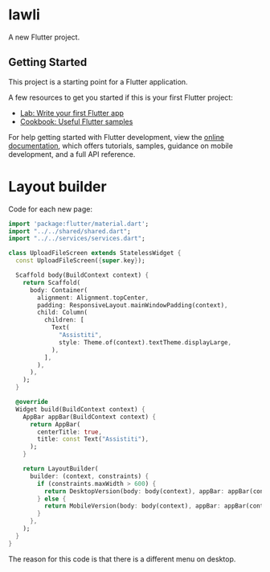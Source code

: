 # lawli

A new Flutter project.

## Getting Started

This project is a starting point for a Flutter application.

A few resources to get you started if this is your first Flutter project:

- [Lab: Write your first Flutter app](https://docs.flutter.dev/get-started/codelab)
- [Cookbook: Useful Flutter samples](https://docs.flutter.dev/cookbook)

For help getting started with Flutter development, view the
[online documentation](https://docs.flutter.dev/), which offers tutorials,
samples, guidance on mobile development, and a full API reference.

# Layout builder

Code for each new page:

```dart
import 'package:flutter/material.dart';
import "../../shared/shared.dart";
import "../../services/services.dart";

class UploadFileScreen extends StatelessWidget {
  const UploadFileScreen({super.key});

  Scaffold body(BuildContext context) {
    return Scaffold(
      body: Container(
        alignment: Alignment.topCenter,
        padding: ResponsiveLayout.mainWindowPadding(context),
        child: Column(
          children: [
            Text(
              "Assistiti",
              style: Theme.of(context).textTheme.displayLarge,
            ),
          ],
        ),
      ),
    );
  }

  @override
  Widget build(BuildContext context) {
    AppBar appBar(BuildContext context) {
      return AppBar(
        centerTitle: true,
        title: const Text("Assistiti"),
      );
    }

    return LayoutBuilder(
      builder: (context, constraints) {
        if (constraints.maxWidth > 600) {
          return DesktopVersion(body: body(context), appBar: appBar(context));
        } else {
          return MobileVersion(body: body(context), appBar: appBar(context));
        }
      },
    );
  }
}
```

The reason for this code is that there is a different menu on desktop.